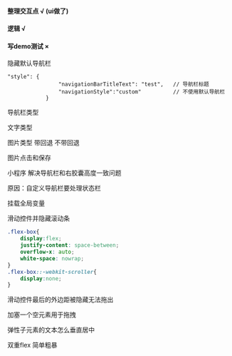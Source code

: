 #### 整理交互点  √  (ui做了)

#### 逻辑  √

#### 写demo测试  ×



隐藏默认导航栏

```
"style": {
				"navigationBarTitleText": "test",	// 导航栏标题
				"navigationStyle":"custom"			// 不使用默认导航栏
			}
```

导航栏类型

文字类型

图片类型 
	带回退
	不带回退

图片点击和保存



小程序 解决导航栏和右胶囊高度一致问题

原因：自定义导航栏要处理状态栏



挂载全局变量



滑动控件并隐藏滚动条

```css
.flex-box{
	display:flex;
	justify-content: space-between;
    overflow-x: auto;
    white-space: nowrap;
}
.flex-box::-webkit-scroller{
	display:none;
}
```

滑动控件最后的外边距被隐藏无法拖出

加塞一个空元素用于拖拽

弹性子元素的文本怎么垂直居中

双重flex 简单粗暴

